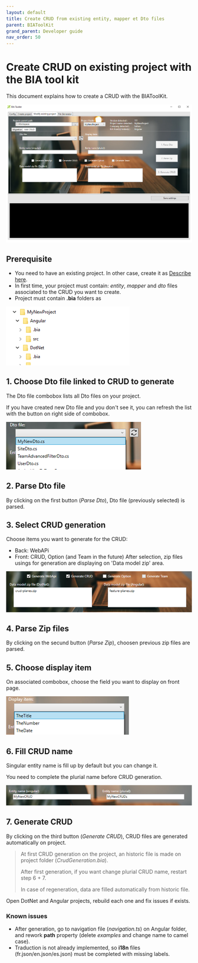 ```yaml
---
layout: default
title: Create CRUD from existing entity, mapper et Dto files
parent: BIAToolKit
grand_parent: Developer guide
nav_order: 50
---
```


# Create CRUD on existing project with the BIA tool kit
This document explains how to create a CRUD with the BIAToolKit.

![BIAToolKitAddCrud](../../Images/BIAToolKit/AddCRUD.PNG)

## Prerequisite
* You need to have an existing project. In other case, create it as [Describe here](./20-CreateProject.md).
* In first time, your project must contain: *entity*, *mapper* and *dto* files associated to the CRUD you want to create.
* Project must contain **.bia** folders as 
  
![ProjectFolders](../../Images/BIAToolKit/NewProject.PNG)

## 1. Choose Dto file linked to CRUD to generate
The Dto file combobox lists all Dto files on your project. 

If you have created new Dto file and you don't see it, you can refresh the list with the button on right side of combobox.

![DtoFiles](../../Images/BIAToolKit/SelectDto.PNG)

## 2. Parse Dto file
By clicking on the first button (*Parse Dto*), Dto file (previously selected) is parsed.

## 3. Select CRUD generation
Choose items you want to generate for the CRUD:
   * Back: WebAPi
   * Front: CRUD, Option (and Team in the future)
After selection, zip files usings for generation are displaying on 'Data model zip' area.

![CRUDGeneration](../../Images/BIAToolKit/CRUDGeneration.PNG)

## 4. Parse Zip files
By clicking on the secund button (*Parse Zip*), choosen previous zip files are parsed.

## 5. Choose display item
On associated combobox, choose the field you want to display on front page.

![DisplayItem](../../Images/BIAToolKit/SelectDisplayItem.PNG)

## 6. Fill CRUD name
Singular entity name is fill up by default but you can change it. 

You need to complete the plurial name before CRUD generation.

![CRUDName](../../Images/BIAToolKit/CRUDName.PNG)

## 7. Generate CRUD
By clicking on the third button (*Generate CRUD*), CRUD files are generated automatically on project.

> At first CRUD generation on the project, an historic file is made on project folder (*CrudGeneration.bia*).
> 
> After first generation, if you want change plurial CRUD name, restart step 6 + 7.
> 
> In case of regeneration, data are filled automatically from historic file.

Open DotNet and Angular projects, rebuild each one and fix issues if exists.

### Known issues
* After generation, go to navigation file (*navigation.ts*) on Angular folder, and rework **path** property (delete *examples* and change name to camel case).
* Traduction is not already implemented, so **i18n** files (fr.json/en.json/es.json) must be completed with missing labels. 